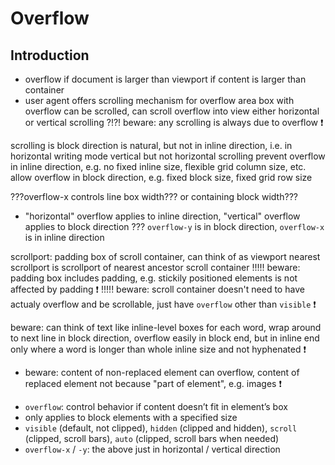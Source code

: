 # Overflow

<!-- ToDo: finish -->



## Introduction

- overflow if document is larger than viewport
if content is larger than container
- user agent offers scrolling mechanism for overflow area
box with overflow can be scrolled, can scroll overflow into view
either horizontal or vertical scrolling
?!?! beware: any scrolling is always due to overflow ❗️

scrolling is block direction is natural, but not in inline direction, i.e. in horizontal writing mode vertical but not horizontal scrolling
prevent overflow in inline direction, e.g. no fixed inline size, flexible grid column size, etc.
allow overflow in block direction, e.g. fixed block size, fixed grid row size

???overflow-x controls line box width??? or containing block width???

- "horizontal" overflow applies to inline direction, "vertical" overflow applies to block direction
??? `overflow-y` is in block direction, `overflow-x` is in inline direction

scrollport: padding box of scroll container, can think of as viewport
  nearest scrollport is scrollport of nearest ancestor scroll container
!!!!! beware: padding box includes padding, e.g. stickily positioned elements is not affected by padding ❗️
!!!!! beware: scroll container doesn't need to have actualy overflow and be scrollable, just have `overflow` other than `visible` ❗️


beware: can think of text like inline-level boxes for each word, wrap around to next line in block direction, overflow easily in block end, but in inline end only where a word is longer than whole inline size and not hyphenated ❗️


- beware: content of non-replaced element can overflow, content of replaced element not because "part of element", e.g. images ❗️



<!-- beware: OLD, incorporate, then delete -->
- `overflow`: control behavior if content doesn’t fit in element’s box
- only applies to block elements with a specified size
- `visible` (default, not clipped), `hidden` (clipped and hidden), `scroll` (clipped, scroll bars), `auto` (clipped, scroll bars when needed)
- `overflow-x` / `-y`: the above just in horizontal / vertical direction